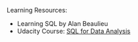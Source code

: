 
Learning Resources: 
 - Learning SQL by Alan Beaulieu
 - Udacity Course: [SQL for Data Analysis](https://learn.udacity.com/courses/ud198)
